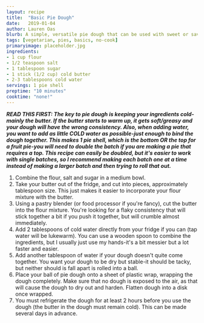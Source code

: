 ```yaml
---
layout: recipe
title:  "Basic Pie Dough"
date:   2019-01-04
author: Lauren Oas
blurb: A simple, versatile pie dough that can be used with sweet or savory fillings.
tags: [vegetarian, pies, basics, no-cook]
primaryimage: placeholder.jpg
ingredients: 
- 1 cup flour
- 1/2 teaspoon salt
- 1 tablespoon sugar
- 1 stick (1/2 cup) cold butter
- 2-3 tablespoons cold water
servings: 1 pie shell
preptime: "10 minutes"
cooktime: "none!"
---
```

<b><em>READ THIS FIRST: The key to pie dough is keeping your ingredients cold-mainly the butter. If the butter starts to warm up, it gets soft/greasy and your dough will have the wrong consistency. Also, when adding water, you want to add as little COLD water as possible-just enough to bind the dough together. This makes 1 pie shell, which is the bottom OR the top for a fruit pie-you will need to double the batch if you are making a pie that requires a top. This recipe can easily be doubled, but it's easier to work with single batches, so I recommend making each batch one at a time instead of making a larger batch and then trying to roll that out. </em></b>

1. Combine the flour, salt and sugar in a medium bowl.  
2. Take your butter out of the fridge, and cut into pieces, approximately tablespoon size. This just makes it easier to incorporate your flour mixture with the butter.  
3. Using a pastry blender (or food processor if you're fancy), cut the butter into the flour mixture. You're looking for a flaky consistency that will stick together a bit if you push it together, but will crumble almost immediately. 
4. Add 2 tablespoons of cold water directly from your fridge if you can (tap water will be lukewarm). You can use a wooden spoon to combine the ingredients, but I usually just use my hands-it's a bit messier but a lot faster and easier.
5. Add another tablespoon of water if your dough doesn't quite come together. You want your dough to be dry but stable-it should be tacky, but neither should is fall apart is rolled into a ball. 
6. Place your ball of pie dough onto a sheet of plastic wrap, wrapping the dough completely. Make sure that no dough is exposed to the air, as that will cause the dough to dry out and harden. Flatten dough into a disk once wrapped. 
7. You must refrigerate the dough for at least 2 hours before you use the dough (the butter in the dough must remain cold). This can be made several days in advance.